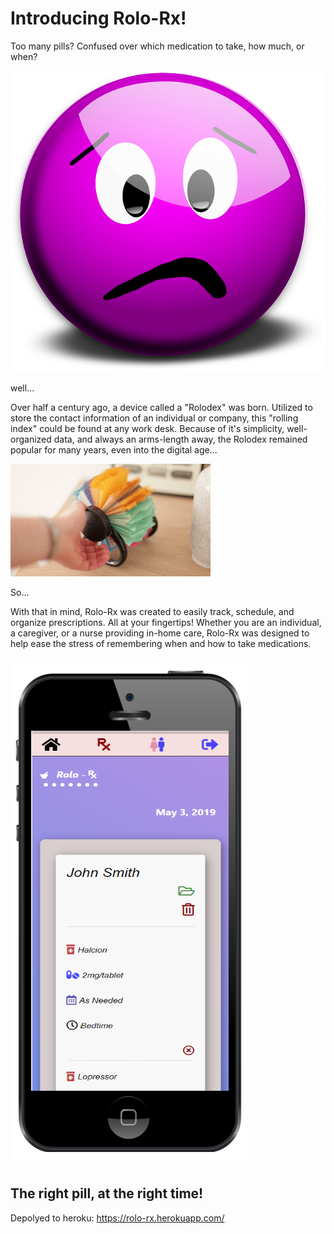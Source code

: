 # Introducing Rolo-Rx!


Too many pills?  Confused over which medication to take, how much, or when?

![smiley](https://github.com/KruseJohn/RoloRX/blob/master/client/src/components/Images/smiley.png)



well...



Over half a century ago, a device called a "Rolodex" was born. Utilized to store the contact information of an individual or company, this "rolling index" could be found at any work desk.  Because of it's simplicity, well-organized data, and always an arms-length away, the Rolodex remained popular for many years, even into the digital age...

![rolodex](https://github.com/KruseJohn/RoloRX/blob/master/client/src/components/Images/rolodex2.gif)

So...

With that in mind, Rolo-Rx was created to easily track, schedule, and organize prescriptions.  All at your fingertips!  Whether you are an individual, a caregiver, or a nurse providing in-home care, Rolo-Rx was designed to help ease the stress of remembering when and how to take medications.

![mobile-app](https://github.com/KruseJohn/RoloRX/blob/master/client/src/components/Images/app.png)

## The right pill, at the right time!

Depolyed to heroku: https://rolo-rx.herokuapp.com/
